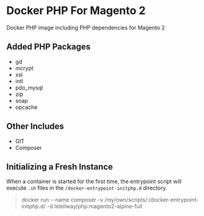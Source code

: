 # Docker PHP For Magento 2
Docker PHP image including PHP dependencies for Magento 2

## Added PHP Packages
  - gd
  - mcrypt
  - xsl
  - intl
  - pdo_mysql
  - zip
  - soap
  - opcache

## Other Includes
  - GIT
  - Composer

## Initializing a Fresh Instance
When a container is started for the first time, the entrypoint script will execute `.sh` files in the `/docker-entrypoint-initphp.d` directory. 

>docker run --name composer -v /my/own/scripts/:/docker-entrypoint-initphp.d/ -d lstellway/php:magento2-alpine-full
